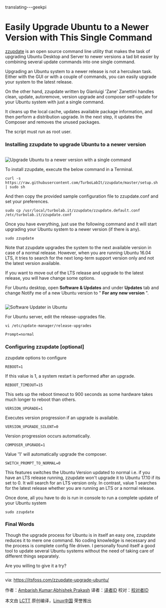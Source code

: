 translating---geekpi

Easily Upgrade Ubuntu to a Newer Version with This Single Command
======
[zzupdate][1] is an open source command line utility that makes the task of upgrading Ubuntu Desktop and Server to newer versions a tad bit easier by combining several update commands into one single command.

Upgrading an Ubuntu system to a newer release is not a herculean task. Either with the GUI or with a couple of commands, you can easily upgrade your system to the latest release.

On the other hand, zzupdate written by Gianluigi 'Zane' Zanettini handles clean, update, autoremove, version upgrade and composer self-update for your Ubuntu system with just a single command.

It cleans up the local cache, updates available package information, and then perform a distribution upgrade. In the next step, it updates the Composer and removes the unused packages.

The script must run as root user.

### Installing zzupdate to upgrade Ubuntu to a newer version

![Upgrade Ubuntu to a newer version with a single command][2]

![Upgrade Ubuntu to a newer version with a single command][3]

To install zzupdate, execute the below command in a Terminal.
```
curl -s https://raw.githubusercontent.com/TurboLabIt/zzupdate/master/setup.sh | sudo sh
```

And then copy the provided sample configuration file to zzupdate.conf and set your preferences.
```
sudo cp /usr/local/turbolab.it/zzupdate/zzupdate.default.conf /etc/turbolab.it/zzupdate.conf
```

Once you have everything, just use the following command and it will start upgrading your Ubuntu system to a newer version (if there is any).

`sudo zzupdate`

Note that zzupdate upgrades the system to the next available version in case of a normal release. However, when you are running Ubuntu 16.04 LTS, it tries to search for the next long-term support version only and not the latest version available.

If you want to move out of the LTS release and upgrade to the latest release, you will have change some options.

For Ubuntu desktop, open **Software & Updates** and under **Updates** tab and change Notify me of a new Ubuntu version to  " **For any new version** ".

![Software Updater in Ubuntu][2]

![Software Updater in Ubuntu][4]

For Ubuntu server, edit the release-upgrades file.
```
vi /etc/update-manager/release-upgrades

Prompt=normal
```

### Configuring zzupdate [optional]

zzupdate options to configure
```
REBOOT=1
```

If this value is 1, a system restart is performed after an upgrade.
```
REBOOT_TIMEOUT=15
```

This sets up the reboot timeout to 900 seconds as some hardware takes much longer to reboot than others.
```
VERSION_UPGRADE=1
```

Executes version progression if an upgrade is available.
```
VERSION_UPGRADE_SILENT=0
```

Version progression occurs automatically.
```
COMPOSER_UPGRADE=1
```

Value '1' will automatically upgrade the composer.
```
SWITCH_PROMPT_TO_NORMAL=0
```

This features switches the Ubuntu Version updated to normal i.e. if you have an LTS release running, zzupdate won't upgrade it to Ubuntu 17.10 if its set to 0. It will search for an LTS version only. In contrast, value 1 searches for the latest release whether you are running an LTS or a normal release.

Once done, all you have to do is run in console to run a complete update of your Ubuntu system
```
sudo zzupdate
```

### Final Words

Though the upgrade process for Ubuntu is in itself an easy one, zzupdate reduces it to mere one command. No coding knowledge is necessary and the process is complete config file driven. I personally found itself a good tool to update several Ubuntu systems without the need of taking care of different things separately.

Are you willing to give it a try?

--------------------------------------------------------------------------------

via: https://itsfoss.com/zzupdate-upgrade-ubuntu/

作者：[Ambarish Kumar;Abhishek Prakash][a]
译者：[译者ID](https://github.com/译者ID)
校对：[校对者ID](https://github.com/校对者ID)

本文由 [LCTT](https://github.com/LCTT/TranslateProject) 原创编译，[Linux中国](https://linux.cn/) 荣誉推出

[a]:https://itsfoss.com
[1]:https://github.com/TurboLabIt/zzupdate
[2]:data:image/gif;base64,R0lGODdhAQABAPAAAP///wAAACwAAAAAAQABAEACAkQBADs=
[3]:https://itsfoss.com/wp-content/uploads/2017/11/upgrade-ubuntu-single-command-featured-800x450.jpg
[4]:https://itsfoss.com/wp-content/uploads/2017/11/software-update-any-new-version-800x378.jpeg
